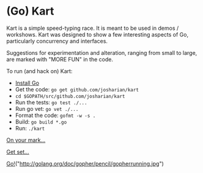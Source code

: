 # (Go) Kart

Kart is a simple speed-typing race. It is meant to be used
in demos / workshows. Kart was designed to show a few
interesting aspects of Go, particularly concurrency and interfaces.

Suggestions for experimentation and alteration, ranging from
small to large, are marked with "MORE FUN" in the code.

To run (and hack on) Kart:

* [Install Go](http://golang.org/doc/install)
* Get the code: `go get github.com/josharian/kart`
* `cd $GOPATH/src/github.com/josharian/kart`
* Run the tests: `go test ./...`
* Run go vet: `go vet ./...`
* Format the code: `gofmt -w -s .`
* Build: `go build *.go`
* Run: `./kart`

[On your mark...](http://golang.org/doc/gopher/pencil/gophermega.jpg)

[Get set...](http://golang.org/doc/gopher/pencil/gopherswrench.jpg)

[Go!]()("http://golang.org/doc/gopher/pencil/gopherrunning.jpg")
